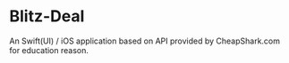 # Blitz-Deal
An Swift(UI) / iOS application based on API provided by CheapShark.com for education reason.
